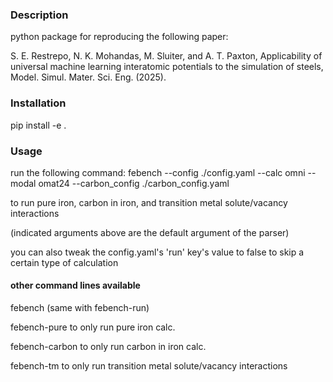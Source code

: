 ### Description
python package for reproducing the following paper: 

S. E. Restrepo, N. K. Mohandas, M. Sluiter, and A. T. Paxton, Applicability of universal machine learning interatomic potentials to the simulation of steels, Model. Simul. Mater. Sci. Eng. (2025).

### Installation
pip install -e .

### Usage
run the following  command:
febench --config ./config.yaml --calc omni --modal omat24 --carbon_config ./carbon_config.yaml  

to run pure iron, carbon in iron, and transition metal solute/vacancy interactions  

(indicated arguments above are the default argument of the parser)  

you can also tweak the config.yaml's 'run' key's value to false to skip a certain type of calculation  

#### other command lines available
febench (same with febench-run)

febench-pure to only run pure iron calc.

febench-carbon to only run carbon in iron calc.

febench-tm to only run transition metal solute/vacancy interactions

